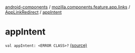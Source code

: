 [android-components](../../index.md) / [mozilla.components.feature.app.links](../index.md) / [AppLinkRedirect](index.md) / [appIntent](./app-intent.md)

# appIntent

`val appIntent: <ERROR CLASS>?` [(source)](https://github.com/mozilla-mobile/android-components/blob/master/components/feature/app-links/src/main/java/mozilla/components/feature/app/links/AppLinkRedirect.kt#L14)